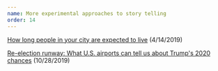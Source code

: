 ```yaml
---
name: More experimental approaches to story telling
order: 14
---
```


[How long people in your city are expected to live](https://www.nbcnews.com/news/us-news/map-neighborhood-life-expectancy-united-states-n979141) (4/14/2019)

[Re-election runway: What U.S. airports can tell us about Trump's 2020 chances](https://www.nbcnews.com/politics/2020-election/re-election-runway-what-u-s-airports-can-tell-us-n1060416) (10/28/2019)
